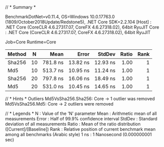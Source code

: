 // * Summary *

BenchmarkDotNet=v0.11.4, OS=Windows 10.0.17763.0 (1809/October2018Update/Redstone5), .NET Core SDK=2.2.104
  [Host] : .NET Core (CoreCLR 4.6.27317.07, CoreFX 4.6.27318.02), 64bit RyuJIT
  Core   : .NET Core (CoreCLR 4.6.27317.07, CoreFX 4.6.27318.02), 64bit RyuJIT

Job=Core  Runtime=Core

| Method |  N |     Mean |    Error |   StdDev | Ratio | Rank |
|------- |--- |---------:|---------:|---------:|------:|-----:|
| Sha256 | 10 | 781.8 ns | 13.82 ns | 12.93 ns |  1.00 |    1 |
|    Md5 | 10 | 513.7 ns | 10.95 ns | 11.24 ns |  1.00 |    1 |
| Sha256 | 20 | 797.8 ns | 16.06 ns | 18.49 ns |  1.00 |    1 |
|    Md5 | 20 | 531.0 ns | 10.45 ns | 14.65 ns |  1.00 |    1 |

// * Hints *
Outliers
  Md5VsSha256.Sha256: Core -> 1 outlier  was  removed
  Md5VsSha256.Md5: Core    -> 2 outliers were removed

// * Legends *
  N      : Value of the 'N' parameter
  Mean   : Arithmetic mean of all measurements
  Error  : Half of 99.9% confidence interval
  StdDev : Standard deviation of all measurements
  Ratio  : Mean of the ratio distribution ([Current]/[Baseline])
  Rank   : Relative position of current benchmark mean among all benchmarks (Arabic style)
  1 ns   : 1 Nanosecond (0.000000001 sec)